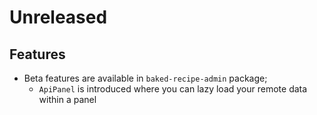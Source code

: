 # Unreleased

## Features

- Beta features are available in `baked-recipe-admin` package;
  - `ApiPanel` is introduced where you can lazy load your remote data within a
    panel
